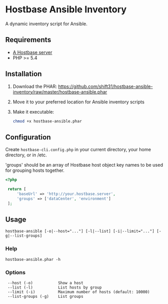 # Hostbase Ansible Inventory

A dynamic inventory script for Ansible.

## Requirements

* [A Hostbase server](https://github.com/shift31/hostbase)
* PHP >= 5.4

## Installation

1. Download the PHAR:  https://github.com/shift31/hostbase-ansible-inventory/raw/master/hostbase-ansible.phar
2. Move it to your preferred location for Ansible inventory scripts
3. Make it executable:

    ```bash
	chmod +x hostbase-ansible.phar
	```

## Configuration

Create `hostbase-cli.config.php` in your current directory, your home directory, or in /etc.

'groups' should be an array of Hostbase host object key names to be used for grouping hosts together.

```php
<?php

 return [
     'baseUrl' => 'http://your.hostbase.server',
     'groups' => ['dataCenter', 'environment']
 ];
```

## Usage
`hostbase-ansible [-o|--host="..."] [-l|--list] [-i|--limit="..."] [-g|--list-groups]`


### Help
`hostbase-ansible.phar -h`

### Options

     --host (-o)           Show a host
     --list (-l)           List hosts by group
     --limit (-i)          Maximum number of hosts (default: 10000)
     --list-groups (-g)    List groups